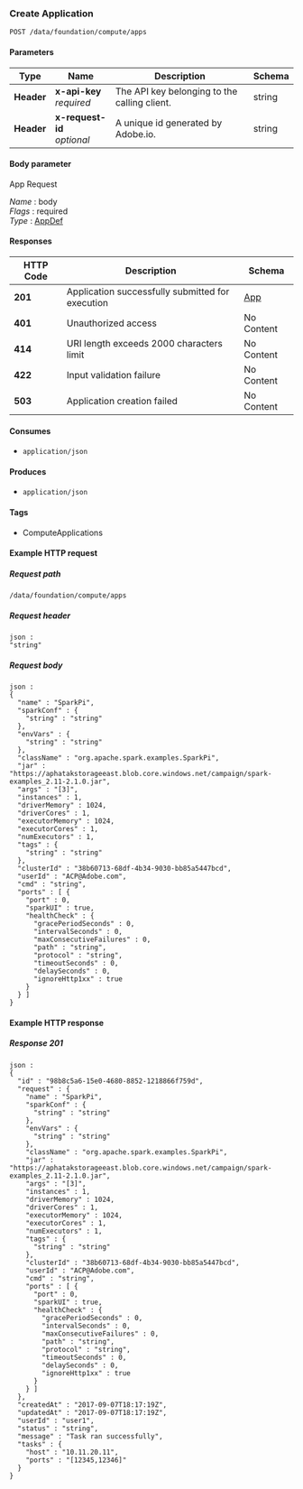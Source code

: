 
<a name="create_app"></a>
### Create Application
```
POST /data/foundation/compute/apps
```


#### Parameters

|Type|Name|Description|Schema|
|---|---|---|---|
|**Header**|**x-api-key**  <br>*required*|The API key belonging to the calling client.|string|
|**Header**|**x-request-id**  <br>*optional*|A unique id generated by Adobe.io.|string|


#### Body parameter
App Request

*Name* : body  
*Flags* : required  
*Type* : [AppDef](../definitions/AppDef.md#appdef)


#### Responses

|HTTP Code|Description|Schema|
|---|---|---|
|**201**|Application successfully submitted for execution|[App](../definitions/App.md#app)|
|**401**|Unauthorized access|No Content|
|**414**|URI length exceeds 2000 characters limit|No Content|
|**422**|Input validation failure|No Content|
|**503**|Application creation failed|No Content|


#### Consumes

* `application/json`


#### Produces

* `application/json`


#### Tags

* ComputeApplications


#### Example HTTP request

##### Request path
```
/data/foundation/compute/apps
```


##### Request header
```
json :
"string"
```


##### Request body
```
json :
{
  "name" : "SparkPi",
  "sparkConf" : {
    "string" : "string"
  },
  "envVars" : {
    "string" : "string"
  },
  "className" : "org.apache.spark.examples.SparkPi",
  "jar" : "https://aphatakstorageeast.blob.core.windows.net/campaign/spark-examples_2.11-2.1.0.jar",
  "args" : "[3]",
  "instances" : 1,
  "driverMemory" : 1024,
  "driverCores" : 1,
  "executorMemory" : 1024,
  "executorCores" : 1,
  "numExecutors" : 1,
  "tags" : {
    "string" : "string"
  },
  "clusterId" : "38b60713-68df-4b34-9030-bb85a5447bcd",
  "userId" : "ACP@Adobe.com",
  "cmd" : "string",
  "ports" : [ {
    "port" : 0,
    "sparkUI" : true,
    "healthCheck" : {
      "gracePeriodSeconds" : 0,
      "intervalSeconds" : 0,
      "maxConsecutiveFailures" : 0,
      "path" : "string",
      "protocol" : "string",
      "timeoutSeconds" : 0,
      "delaySeconds" : 0,
      "ignoreHttp1xx" : true
    }
  } ]
}
```


#### Example HTTP response

##### Response 201
```
json :
{
  "id" : "98b8c5a6-15e0-4680-8852-1218866f759d",
  "request" : {
    "name" : "SparkPi",
    "sparkConf" : {
      "string" : "string"
    },
    "envVars" : {
      "string" : "string"
    },
    "className" : "org.apache.spark.examples.SparkPi",
    "jar" : "https://aphatakstorageeast.blob.core.windows.net/campaign/spark-examples_2.11-2.1.0.jar",
    "args" : "[3]",
    "instances" : 1,
    "driverMemory" : 1024,
    "driverCores" : 1,
    "executorMemory" : 1024,
    "executorCores" : 1,
    "numExecutors" : 1,
    "tags" : {
      "string" : "string"
    },
    "clusterId" : "38b60713-68df-4b34-9030-bb85a5447bcd",
    "userId" : "ACP@Adobe.com",
    "cmd" : "string",
    "ports" : [ {
      "port" : 0,
      "sparkUI" : true,
      "healthCheck" : {
        "gracePeriodSeconds" : 0,
        "intervalSeconds" : 0,
        "maxConsecutiveFailures" : 0,
        "path" : "string",
        "protocol" : "string",
        "timeoutSeconds" : 0,
        "delaySeconds" : 0,
        "ignoreHttp1xx" : true
      }
    } ]
  },
  "createdAt" : "2017-09-07T18:17:19Z",
  "updatedAt" : "2017-09-07T18:17:19Z",
  "userId" : "user1",
  "status" : "string",
  "message" : "Task ran successfully",
  "tasks" : {
    "host" : "10.11.20.11",
    "ports" : "[12345,12346]"
  }
}
```



